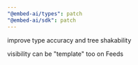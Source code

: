 ```yaml
---
"@embed-ai/types": patch
"@embed-ai/sdk": patch
---
```


improve type accuracy and tree shakability

visibility can be "template" too on Feeds
